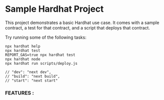 # Sample Hardhat Project

This project demonstrates a basic Hardhat use case. It comes with a sample contract, a test for that contract, and a script that deploys that contract.

Try running some of the following tasks:

```shell
npx hardhat help
npx hardhat test
REPORT_GAS=true npx hardhat test
npx hardhat node
npx hardhat run scripts/deploy.js
```


    // "dev": "next dev",
    // "build": "next build",
    // "start": "next start"
    
    
 
 ### FEATURES : ###
